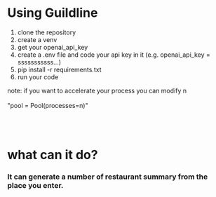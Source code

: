 # Using Guildline
1. clone the repository
2. create a venv
3. get your openai_api_key 
4. create a .env file and code your api key in it (e.g. openai_api_key = sssssssssss...)
5. pip install -r requirements.txt
6. run your code 

note: if you want to accelerate your process you can modify n
<br><br>
 "pool = Pool(processes=n)"
 
<br><br>



# what can it do?

### It can generate a number of restaurant summary from the place you enter.
